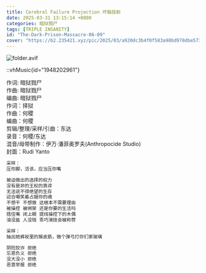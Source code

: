 ```yaml
---
title: Cerebral Failure Projection 坏脑投射
date: 2025-03-31 13:15:14 +0800
categories: 暗狱戮尸
tags: [TRIPLE INSANITY]
id: "The-Dark-Prison-Massacre-06-09"
cover: "https://b2.235421.xyz/pic/2025/03/a920dc3b4f0f583a98bd978dbe5737fb.avif"
---
```


![folder.avif](https://b2.235421.xyz/pic/2025/03/a920dc3b4f0f583a98bd978dbe5737fb.avif)

::vhMusic{id="1948202961"}

作词: 暗狱戮尸  
作曲: 暗狱戮尸  
编曲: 暗狱戮尸  
作词：择狱  
作曲：何稷  
编曲：何稷  
剪辑/整理/采样/引曲：东达  
录音：何稷/东达  
混音/母带制作：伊万·潘菲奥罗夫(Anthropocide Studio)  
封面：Rudi Yanto  

```txt
采样：
压你脚，活该，应当压你嘴

被迫做出的选择的权力
没有是非的王权的真谛
无法说不得绝望的生存
迎合嘲笑着占据你的魂
不想干 不想做 这根本不需要理由
被操控 被绑架 还是你要的生活吗
捂住嘴 闭上眼 提线操控下的木偶
油没盐 人没钱 乖巧演技会被称赞

采样：
抽出她裤衩里的猴皮筋，做个弹弓打你们家玻璃

阴险狡诈 拒绝
忘恩负义 拒绝
没大没小 拒绝
恶意举报 拒绝
```